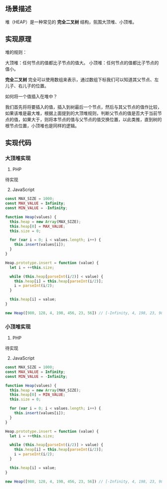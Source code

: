 
## 场景描述

堆（HEAP）是一种常见的 **完全二叉树** 结构，氛围大顶堆、小顶堆。

## 实现原理

堆的规则：

大顶堆：任何节点的值都比子节点的值大。
小顶堆：任何节点的值都比子节点的值小。

**完全二叉树** 完全可以使用数组来表示，通过数组下标我们可以知道其父节点、左儿子、右儿子的位置。

如何将一个值插入在堆中？

我们首先将将要插入的值，插入到树最后一个节点，然后与其父节点的值作比较，如果该堆是最大堆，根据上面提到的大顶堆规则，判断父节点的值是否大于当前节点的值，如果大于，则将本节点的值与父节点的值交换位置，以此类推，直到树的根节点位置，小顶堆也是同样的逻辑。

## 实现代码

### 大顶堆实现

1. PHP

  待实现

2. JavaScript

```javascript
const MAX_SIZE = 1000;
const MAX_VALUE = Infinity;
const MIN_VALUE = -Infinity;

function Heap(values) {
  this.heap = new Array(MAX_SIZE);
  this.heap[0] = MAX_VALUE;
  this.size = 0;

  for (var i = 0; i < values.length; i++) {
    this.insert(values[i]);
  }
}

Heap.prototype.insert = function (value) {
  let i = ++this.size;

  while (this.heap[parseInt(i/2)] < value) {
    this.heap[i] = this.heap[parseInt(i/2)];
    i = parseInt(i/2);
  }

  this.heap[i] = value;
}

new Heap([980, 128, 4, 198, 456, 23, 56]) // [-Infinity, 4, 198, 23, 980, 456, 128, 56, empty × 992]
```

### 小顶堆实现

1. PHP

  待实现

2. JavaScript

```javascript
const MAX_SIZE = 1000;
const MAX_VALUE = Infinity;
const MIN_VALUE = -Infinity;

function Heap(values) {
  this.heap = new Array(MAX_SIZE);
  this.heap[0] = MIN_VALUE;
  this.size = 0;

  for (var i = 0; i < values.length; i++) {
    this.insert(values[i]);
  }
}

Heap.prototype.insert = function (value) {
  let i = ++this.size;

  while (this.heap[parseInt(i/2)] > value) {
    this.heap[i] = this.heap[parseInt(i/2)];
    i = parseInt(i/2);
  }

  this.heap[i] = value;
}

new Heap([980, 128, 4, 198, 456, 23, 56]) // [-Infinity, 4, 198, 23, 980, 456, 128, 56, empty × 992]
```
